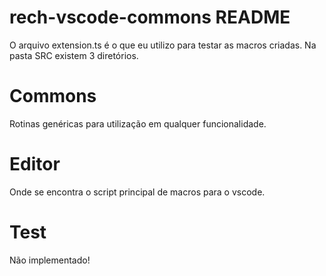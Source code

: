 # rech-vscode-commons README

O arquivo extension.ts é o que eu utilizo para testar as macros criadas. Na pasta SRC existem 3 diretórios.

# Commons

Rotinas genéricas para utilização em qualquer funcionalidade.

# Editor

Onde se encontra o script principal de macros para o vscode.

# Test
Não implementado!
